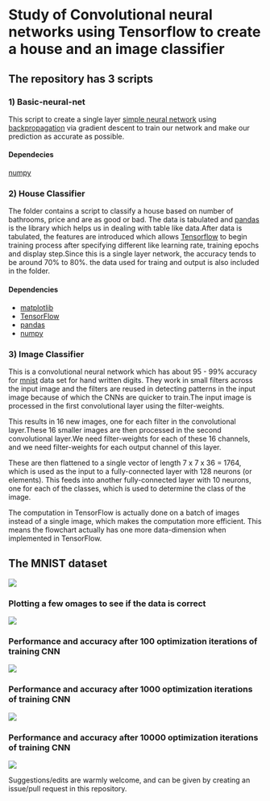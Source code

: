 # Study of Convolutional neural networks using Tensorflow to create a house and an image classifier 

## The repository has 3 scripts 
### 1) Basic-neural-net 
This script to create a single layer [simple neural network](http://computing.dcu.ie/~humphrys/Notes/Neural/single.neural.html) using [backpropagation](http://neuralnetworksanddeeplearning.com/chap2.html) via gradient descent to train our network and make our prediction as accurate as possible.
#### Dependecies 
[numpy](http://www.numpy.org/)
### 2) House Classifier 
The folder contains a script to classify a house based on number of bathrooms, price and are as good or bad. The data is tabulated and [pandas](http://pandas.pydata.org/) is the library which helps us in dealing with table like data.After data is tabulated, the features are introduced which allows [Tensorflow](https://www.tensorflow.org/) to begin training process after specifying different like learning rate, training epochs and display step.Since this is a single layer network, the accuracy tends to be around 70% to 80%. the data used for traing and output is also included in the folder. 

#### Dependencies 
- [matplotlib](https://matplotlib.org/)
- [TensorFlow](https://www.tensorflow.org/)
- [pandas](http://pandas.pydata.org/)
- [numpy](http://www.numpy.org/)

### 3) Image Classifier
This is a convolutional neural network which has about 95 - 99% accuracy for [mnist](https://www.tensorflow.org/get_started/mnist/beginners) data set for hand written digits. They work in small filters across the input image and the filters are reused in detecting patterns in the input image because of which the CNNs are quicker to train.The input image is processed in the first convolutional layer using the filter-weights. 

This results in 16 new images, one for each filter in the convolutional layer.These 16 smaller images are then processed in the second convolutional layer.We need filter-weights for each of these 16 channels, and we need filter-weights for each output channel of this layer. 

These are then flattened to a single vector of length 7 x 7 x 36 = 1764, which is used as the input to a fully-connected layer with 128 neurons (or elements). This feeds into another fully-connected layer with 10 neurons, one for each of the classes, which is used to determine the class of the image.

The computation in TensorFlow is actually done on a batch of images instead of a single image, which makes the computation more efficient. This means the flowchart actually has one more data-dimension when implemented in TensorFlow.

## The MNIST dataset

![](http://i.imgur.com/TaJkAHl.png)

### Plotting a few omages to see if the data is correct

![](http://i.imgur.com/FqiAFsN.png?1)

### Performance and accuracy after 100 optimization iterations of training CNN

![](http://i.imgur.com/4HSBgln.png?1)

### Performance and accuracy after 1000 optimization iterations of training CNN

![](http://i.imgur.com/PCATzau.png?1)

### Performance and accuracy after 10000 optimization iterations of training CNN

![](http://i.imgur.com/W16XnRx.png?1)

Suggestions/edits are warmly welcome, and can be given by creating an issue/pull request in this repository.